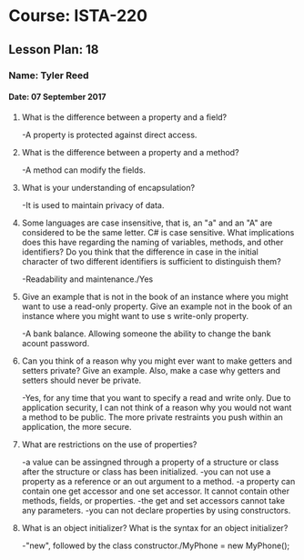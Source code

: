 # Course: ISTA-220
## Lesson Plan: 18
### Name: Tyler Reed
#### Date: 07 September 2017

1. What is the difference between a property and a field?  

	-A property is protected against direct access.
1. What is the difference between a property and a method?  

	-A method can modify the fields.
1. What is your understanding of encapsulation?  

	-It is used to maintain privacy of data.
1. Some languages are case insensitive, that is, an "a" and an "A" are considered to be the same letter. C# is case sensitive. What implications does this have regarding the naming of variables, methods, and other identifiers? Do you think that the difference in case in the initial character of two different identifiers is sufficient to distinguish them?  

	-Readability and maintenance./Yes
1. Give an example that is not in the book of an instance where you might want to use a read-only property. Give an example not in the book of an instance where you might want to use s write-only property.  

	-A bank balance. Allowing someone the ability to change the bank acount password.
1. Can you think of a reason why you might ever want to make getters and setters private? Give an example. Also, make a case why getters and setters should never be private.  

	-Yes, for any time that you want to specify a read and write only.  Due to application security, I can not think of a reason why you would not want a method to be public.  The more private restraints you push within an application, the more secure.   
1. What are restrictions on the use of properties?  

	-a value can be assingned through a property of a structure or class after the structure or class has been initialized.
	-you can not use a property as a reference or an out argument to a method.
	-a property can contain one get accessor and one set accessor. It cannot contain other methods, fields, or properties.
	-the get and set accessors cannot take any parameters. 
	-you can not declare properties by using constructors.
1. What is an object initializer? What is the syntax for an object initializer?  

	-"new", followed by the class constructor./MyPhone = new MyPhone();